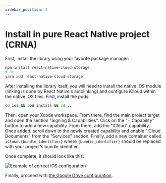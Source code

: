 ```yaml
---
sidebar_position: 2
---
```


# Install in pure React Native project (CRNA)

First, install the library using your favorite package manager:

```sh
npm install react-native-cloud-storage
# or
yarn add react-native-cloud-storage
```

After installing the library itself, you will need to install the native iOS module (linking is done by React Native's autolinking) and configure iCloud within the native iOS files. First, install the pods:

```sh
cd ios && pod install && cd ..
```

Then, open your Xcode workspace. From there, find the main project target and open the section "Signing & Capabilities". Click on the "+ Capability" button to add a new capability. From there, add the "iCloud" capability. Once added, scroll down to the newly created capability and enable "iCloud Documents" from the "Services" section. Finally, add a new container called `iCloud.{bundle_identifier}` where `{bundle_identifier}` should be replaced with your project's bundle identifier.

Once complete, it should look like this:

![Example of correct iOS configuration](/img/ios_installation.jpg)

Finally, proceed with [the Google Drive configuration](./configure-google-drive).
